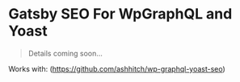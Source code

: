 # Gatsby SEO For WpGraphQL and Yoast

> Details coming soon...

Works with:
(https://github.com/ashhitch/wp-graphql-yoast-seo)
